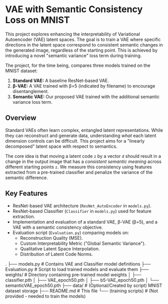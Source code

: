 # VAE with Semantic Consistency Loss on MNIST

This project explores enhancing the interpretability of Variational Autoencoder (VAE) latent spaces. The goal is to train a VAE where specific directions in the latent space correspond to consistent semantic changes in the generated image, regardless of the starting point. This is achieved by introducing a novel "semantic variance" loss term during training.

The project, for the time being, compares three models trained on the MNIST dataset:
1.  **Standard VAE:** A baseline ResNet-based VAE.
2.  **β-VAE:** A VAE trained with β=5 (indicated by filename) to encourage disentanglement.
3.  **Semantic VAE:** Our proposed VAE trained with the additional semantic variance loss term.

## Overview

Standard VAEs often learn complex, entangled latent representations. While they can reconstruct and generate data, understanding *what* each latent dimension controls can be difficult. This project aims for a "linearly decomposed" latent space with respect to semantics.

The core idea is that moving a latent code `z` by a vector `d` should result in a change in the output image that has a *consistent semantic meaning* across different starting points `z`. We measure this consistency using features extracted from a pre-trained classifier and penalize the variance of the semantic difference.

## Key Features

*   ResNet-based VAE architecture (`ResNet_AutoEncoder` in `models.py`).
*   ResNet-based Classifier (`Classifier` in `models.py`) used for feature extraction.
*   Implementation and evaluation of a standard VAE, β-VAE (β=5), and a VAE with a semantic consistency objective.
*   Evaluation script (`Evaluation.py`) comparing models on:
    *   Reconstruction Quality (MSE).
    *   Custom Interpretability Metric ("Global Semantic Variance").
    *   Qualitative Latent Space Interpolation.
    *   Distribution of Latent Code Norms.

.
├── models.py             # Contains VAE and Classifier model definitions
├── Evaluation.py         # Script to load trained models and evaluate them
├── weights/              # Directory containing pre-trained model weights
│   ├── classifier.pth
│   ├── VAE_epoch50.pth
│   ├── b5-VAE_epoch50.pth
│   └── semanticVAE_epoch50.pth
├── data/                 # (Optional/Created by script) MNIST dataset storage
├── README.md             # This file
└── (training scripts)    # (Not provided - needed to train the models)